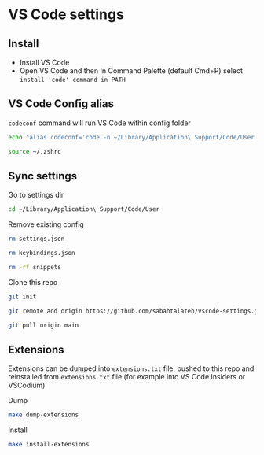 # VS Code settings

## Install
- Install VS Code
- Open VS Code and then In Command Palette (default Cmd+P) select `install 'code' command in PATH`

## VS Code Config alias
`codeconf` command will run VS Code within config folder
```bash
echo "alias codeconf='code -n ~/Library/Application\ Support/Code/User'" >> ~/.zshrc
```
```bash
source ~/.zshrc
```

## Sync settings
Go to settings dir
```bash
cd ~/Library/Application\ Support/Code/User
```
Remove existing config
```bash
rm settings.json
```
```bash
rm keybindings.json
```
```bash
rm -rf snippets
```
Clone this repo
```bash
git init
```
```bash
git remote add origin https://github.com/sabahtalateh/vscode-settings.git
```
```bash
git pull origin main
```

## Extensions
Extensions can be dumped into `extensions.txt` file, pushed to this repo and reinstalled from `extensions.txt` file (for example into VS Code Insiders or VSCodium)

Dump
```bash
make dump-extensions
```

Install
```bash
make install-extensions
```

